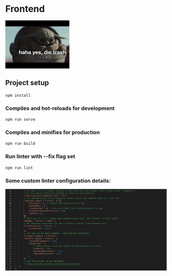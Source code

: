 # Frontend

<img src="./src/assets/images/dieTrash.jpg" width="200" height="auto">

## Project setup
```
npm install
```

### Compiles and hot-reloads for development
```
npm run serve
```

### Compiles and minifies for production
```
npm run build
```

### Run linter with --fix flag set
```
npm run lint
```

### Some custom linter configuration details:
![Linter configuration image](./Linter_Config.png)